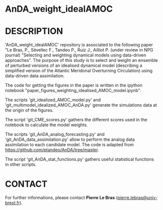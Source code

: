 # AnDA_weight_idealAMOC


# DESCRIPTION
'AnDA_weight_idealAMOC' repository is associated to the following paper "Le Bras, P., Sévellec F., Tandeo P., Ruiz J., Ailliot P. (under review in NPG journal) "Selecting and weighting dynamical models using data-driven approaches".
The purpose of this study is to select and weight an ensemble of perturbed versions of an idealised dynamical model (describing a simplified version of the Atlantic Meridonal Overturning Circulation) using data-driven data assimilation.

The code for getting the figures in the paper is written in the ipython notebook "paper_figures_weighting_idealised_AMOC_model.ipynb". 


The scripts 'git_idealized_AMOC_model.py' and 'git_multimodel_idealized_AMOC_AnDA.py' generate the simulations data at the origin of the figures.

The script 'git_CME_scores.py' gathers the different scores used in the notebook to calculate the model weights.

The scripts 'git_AnDA_analog_forecasting.py' and 'git_AnDA_data_assimilation.py' allow to perform the analog data assimilation to each candidate model. The code is adapted from https://github.com/ptandeo/AnDA/tree/master.

The script 'git_AnDA_stat_functions.py' gathers useful statistical functions in other scripts.

# CONTACT
For further informations, please contact **Pierre Le Bras** (pierre.lebras@univ-brest.fr).
